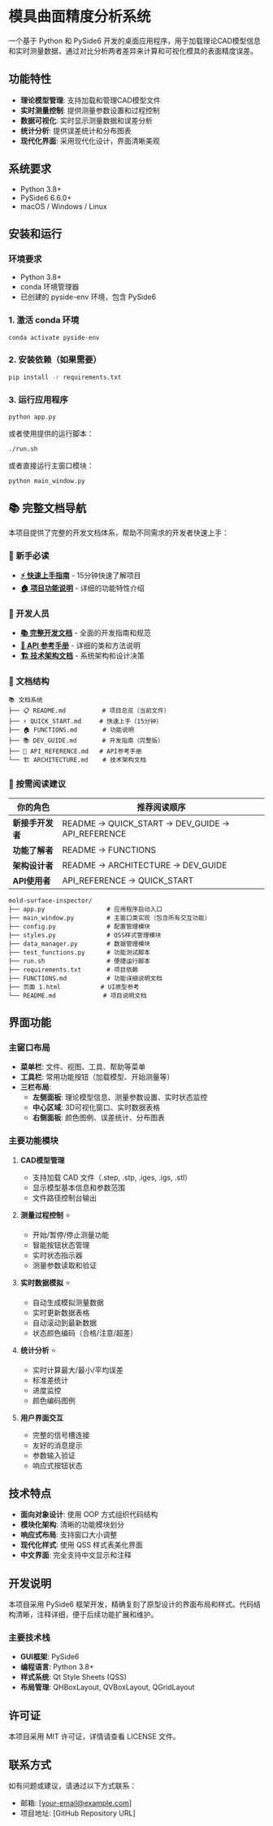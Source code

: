 # 模具曲面精度分析系统

一个基于 Python 和 PySide6 开发的桌面应用程序，用于加载理论CAD模型信息和实时测量数据，通过对比分析两者差异来计算和可视化模具的表面精度误差。

## 功能特性

- **理论模型管理**: 支持加载和管理CAD模型文件
- **实时测量控制**: 提供测量参数设置和过程控制
- **数据可视化**: 实时显示测量数据和误差分析
- **统计分析**: 提供误差统计和分布图表
- **现代化界面**: 采用现代化设计，界面清晰美观

## 系统要求

- Python 3.8+
- PySide6 6.6.0+
- macOS / Windows / Linux

## 安装和运行
### 环境要求

- Python 3.8+
- conda 环境管理器
- 已创建的 pyside-env 环境，包含 PySide6

### 1. 激活 conda 环境

```bash
conda activate pyside-env
```

### 2. 安装依赖（如果需要）

```bash
pip install -r requirements.txt
```

### 3. 运行应用程序

```bash
python app.py
```

或者使用提供的运行脚本：

```bash
./run.sh
```

或者直接运行主窗口模块：

```bash
python main_window.py
```

## 📚 完整文档导航

本项目提供了完整的开发文档体系，帮助不同需求的开发者快速上手：

### 🎯 新手必读
- **[⚡ 快速上手指南](QUICK_START.md)** - 15分钟快速了解项目
- **[🏠 项目功能说明](FUNCTIONS.md)** - 详细的功能特性介绍

### 🔧 开发人员
- **[📚 完整开发文档](DEV_GUIDE.md)** - 全面的开发指南和规范
- **[📖 API 参考手册](API_REFERENCE.md)** - 详细的类和方法说明
- **[🏗️ 技术架构文档](ARCHITECTURE.md)** - 系统架构和设计决策

### 📁 文档结构
```
📚 文档系统
├── 📋 README.md          # 项目总览（当前文件）
├── ⚡ QUICK_START.md     # 快速上手（15分钟）
├── 🏠 FUNCTIONS.md       # 功能说明
├── 📚 DEV_GUIDE.md       # 开发指南（完整版）
├── 📖 API_REFERENCE.md   # API参考手册
└── 🏗️ ARCHITECTURE.md    # 技术架构文档
```

### 🎯 按需阅读建议

| 你的角色 | 推荐阅读顺序 |
|---------|-------------|
| **新接手开发者** | README → QUICK_START → DEV_GUIDE → API_REFERENCE |
| **功能了解者** | README → FUNCTIONS |
| **架构设计者** | README → ARCHITECTURE → DEV_GUIDE |
| **API使用者** | API_REFERENCE → QUICK_START |

```
mold-surface-inspector/
├── app.py                 # 应用程序启动入口
├── main_window.py         # 主窗口类实现（包含所有交互功能）
├── config.py              # 配置管理模块
├── styles.py              # QSS样式管理模块  
├── data_manager.py        # 数据管理模块
├── test_functions.py      # 功能测试脚本
├── run.sh                 # 便捷运行脚本
├── requirements.txt       # 项目依赖
├── FUNCTIONS.md           # 功能详细说明文档
├── 页面 1.html           # UI原型参考
└── README.md             # 项目说明文档
```

## 界面功能

### 主窗口布局

- **菜单栏**: 文件、视图、工具、帮助等菜单
- **工具栏**: 常用功能按钮（加载模型、开始测量等）
- **三栏布局**:
  - **左侧面板**: 理论模型信息、测量参数设置、实时状态监控
  - **中心区域**: 3D可视化窗口、实时数据表格
  - **右侧面板**: 颜色图例、误差统计、分布图表

### 主要功能模块

1. **CAD模型管理**
   - 支持加载 CAD 文件（.step, .stp, .iges, .igs, .stl）
   - 显示模型基本信息和参数范围
   - 文件路径控制台输出

2. **测量过程控制** ⭐
   - 开始/暂停/停止测量功能
   - 智能按钮状态管理
   - 实时状态指示器
   - 测量参数读取和验证

3. **实时数据模拟** ⭐
   - 自动生成模拟测量数据
   - 实时更新数据表格
   - 自动滚动到最新数据
   - 状态颜色编码（合格/注意/超差）

4. **统计分析** ⭐
   - 实时计算最大/最小/平均误差
   - 标准差统计
   - 进度监控
   - 颜色编码图例

5. **用户界面交互**
   - 完整的信号槽连接
   - 友好的消息提示
   - 参数输入验证
   - 响应式按钮状态

## 技术特点

- **面向对象设计**: 使用 OOP 方式组织代码结构
- **模块化架构**: 清晰的功能模块划分
- **响应式布局**: 支持窗口大小调整
- **现代化样式**: 使用 QSS 样式表美化界面
- **中文界面**: 完全支持中文显示和注释

## 开发说明

本项目采用 PySide6 框架开发，精确复刻了原型设计的界面布局和样式。代码结构清晰，注释详细，便于后续功能扩展和维护。

### 主要技术栈

- **GUI框架**: PySide6
- **编程语言**: Python 3.8+
- **样式系统**: Qt Style Sheets (QSS)
- **布局管理**: QHBoxLayout, QVBoxLayout, QGridLayout

## 许可证

本项目采用 MIT 许可证，详情请查看 LICENSE 文件。

## 联系方式

如有问题或建议，请通过以下方式联系：
- 邮箱: [your-email@example.com]
- 项目地址: [GitHub Repository URL]
